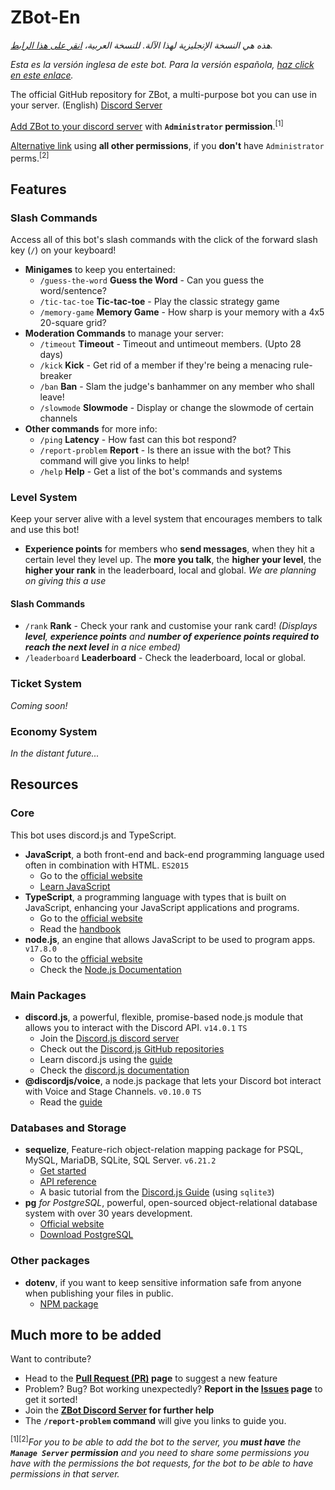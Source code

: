 # ZBot-En
*هذه هي النسخة الإنجليزية لهذا الآلة. للنسخة العربية، [انقر على هذا الرابط](https://github.com/Zahid556/ZBot-Ar).*

*Esta es la versión inglesa de este bot. Para la versión española, [haz click en este enlace](https://www.yout-ube.com/watch?v=BT9h5ifR1tY).*

The official GitHub repository for ZBot, a multi-purpose bot you can use in your server. (English)
[Discord Server](https://discord.gg/6tkn6m5g52)

[Add ZBot to your discord server](https://discord.com/api/oauth2/authorize?client_id=956596792542257192&permissions=8&scope=bot%20applications.commands) with **`Administrator` permission**.<sup>\[1\]</sup>

[Alternative link](https://discord.com/api/oauth2/authorize?client_id=956596792542257192&permissions=1644971949559&scope=bot%20applications.commands) using **all other permissions**, if you __don't__ have `Administrator` perms.<sup>\[2\]</sup>

## Features
### Slash Commands
Access all of this bot's slash commands with the click of the forward slash key (`/`) on your keyboard!
- **Minigames** to keep you entertained:
    - `/guess-the-word` **Guess the Word** \- Can you guess the word/sentence?
    - `/tic-tac-toe`    **Tic-tac-toe** \- Play the classic strategy game
    - `/memory-game`    **Memory Game** \- How sharp is your memory with a 4x5 20-square grid?
- **Moderation Commands** to manage your server:
    - `/timeout`        **Timeout** \- Timeout and untimeout members. (Upto 28 days)
    - `/kick`           **Kick** \- Get rid of a member if they're being a menacing rule-breaker
    - `/ban`            **Ban** \- Slam the judge's banhammer on any member who shall leave!
    - `/slowmode`       **Slowmode** \- Display or change the slowmode of certain channels
- **Other commands** for more info:
    - `/ping`           **Latency** \- How fast can this bot respond?
    - `/report-problem` **Report** \- Is there an issue with the bot? This command will give you links to help!
    - `/help`           **Help** \- Get a list of the bot's commands and systems
### Level System
Keep your server alive with a level system that encourages members to talk and use this bot!
- **Experience points** for members who __send messages__, when they hit a certain level they level up. The __more you talk__, the __**higher** your level__, the __**higher** your rank__ in the leaderboard, local and global.
*We are planning on giving this a use*
#### **Slash Commands**
- `/rank`               **Rank** \- Check your rank and customise your rank card! *(Displays **level**, **experience points** and **number of experience points required to reach the next level** in a nice embed)*
- `/leaderboard`        **Leaderboard** \- Check the leaderboard, local or global.
### **Ticket System**
*Coming soon!*
### **Economy System**
*In the distant future...*

## Resources
### Core
This bot uses discord.js and TypeScript.
- **JavaScript**, a both front-end and back-end programming language used often in combination with HTML. `ES2015`
    - Go to the [official website](https://javascript.com/)
    - [Learn JavaScript](https://javascript.info/)
- **TypeScript**, a programming language with types that is built on JavaScript, enhancing your JavaScript applications and programs.
    - Go to the [official website](https://typescriptlang.org/)
    - Read the [handbook](https://www.typescriptlang.org/docs/handbook/intro.html)
- **node.js**, an engine that allows JavaScript to be used to program apps. `v17.8.0`
    - Go to the [official website](https://nodejs.org/en/)
    - Check the [Node.js Documentation](https://nodejs.org/en/docs/)
### Main Packages
- **discord.js**, a powerful, flexible, promise-based node.js module that allows you to interact with the Discord API. `v14.0.1` `TS`
    - Join the [Discord.js discord server](https://discord.com/djs)
    - Check out the [Discord.js GitHub repositories](https://github.com/discordjs)
    - Learn discord.js using the [guide](https://discordjs.guide/)
    - Check the [discord.js documentation](https://discord.js.org/)
- **@discordjs/voice**, a node.js package that lets your Discord bot interact with Voice and Stage Channels. `v0.10.0` `TS`
    - Read the [guide](https://discordjs.guide/voice/)
### Databases and Storage
- **sequelize**, Feature-rich object-relation mapping package for PSQL, MySQL, MariaDB, SQLite, SQL Server. `v6.21.2`
    - [Get started](https://sequelize.org/docs/v6/getting-started/)
    - [API reference](https://sequelize.org/api/v6/identifiers)
    - A basic tutorial from the [Discord.js Guide](https://discordjs.guide/sequelize/) (using `sqlite3`)
- **pg** *for PostgreSQL*, powerful, open-sourced object-relational database system with over 30 years development.
    - [Official website](https://www.postgresql.org/)
    - [Download PostgreSQL](https://www.postgresql.org/download/)
### Other packages
- **dotenv**, if you want to keep sensitive information safe from anyone when publishing your files in public.
    - [NPM package](https://www.npmjs.com/package/dotenv)
    
## Much more to be added
Want to contribute?
- Head to the **[__Pull Request (PR)__](https://github.com/Zahid556/ZBot/pulls) page** to suggest a new feature
- Problem? Bug? Bot working unexpectedly? **Report in the [__Issues__](https://github.com/Zahid556/ZBot/issues) page** to get it sorted!
- Join the **[__ZBot Discord Server__](https://discord.gg/6tkn6m5g52) for further help**
- The **`/report-problem` command** will give you links to guide you.

<sup>[1][2]</sup>*For you to be able to add the bot to the server, you **__must__ have** the **`Manage Server` permission** and you need to share some permissions you have with the permissions the bot requests, for the bot to be able to have permissions in that server.*
